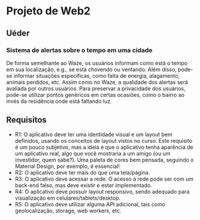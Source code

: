 # Projeto de Web2

## Uéder
### Sistema de alertas sobre o tempo em uma cidade

De forma semelhante ao Waze, os usuários informam como está o tempo em sua localização, e.g., se está chovendo ou ventando. Além disso, pode-se informar situações específicas, como falta de energia, alagamento, animais perdidos, etc.
Assim como no Waze, a qualidade dos alertas será avaliada por outros usuários.
Para preservar a privacidade dos usuários, pode-se utilizar pontos genéricos em certas ocasiões, como o bairro ao invés da residência onde está faltando luz.

## Requisitos

- R1: O aplicativo deve ter uma identidade visual e um layout bem definidos, usando os conceitos de layout vistos no curso. Este requisito é um pouco subjetivo, mas a ideia é que o aplicativo tenha aparência de um aplicativo real, algo que você mostraria a um amigo (ou um investidor, quem sabe?). Uma paleta de cores bem pensada, seguindo o Material Design, por exemplo, é essencial!
- R2: O aplicativo deve ter mais do que uma tela/página.
- R3: O aplicativo deve acessar a rede. O acesso à rede pode ser com um back-end falso, mas deve existir e estar implementado.
- R4: O aplicativo deve possuir layout responsivo, sendo adequado para visualização em celulares/tablets/desktop.
- R5: O aplicativo deve utilizar alguma API adicional, tais como geolocalização, storage, web workers, etc.
